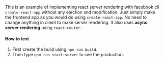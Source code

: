 
This is an example of implementing react server rendering with facebook cli `create-react-app` without any ejection and modification.
Just simply make the frontend app as you would do using `create-react-app`. No need to change anything in client to make server rendering. It also uses <strong>async server rendering</strong> using `react-router`.

#### How to test
1. First create the build using `npm run build`.
2. Then type `npm run start:server` to see the production.

